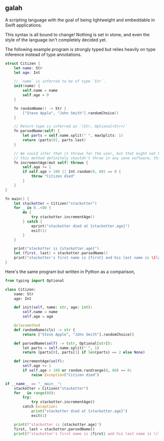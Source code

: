 ## galah

A scripting language with the goal of being lightweight and embeddable in Swift applications.

This syntax is all bound to change! Nothing is set in stone, and even the style of the language
isn't completely decided yet.

The following example program is strongly typed but relies heavily on type inference instead of
type annotations.

```swift
struct Citizen {
    let name: Str
    let age: Int

    // `name` is inferred to be of type `Str`.
    init(name) {
        self.name = name
        self.age = 0
    }

    fn randomName() -> Str {
        ["Steve Apple", "John Smith"].randomChoice()
    }

    // Return type is inferred as `(Str, Optional<Str>)`
    fn parsedName(self) {
        let parts = self.name.split(" ", maxSplits: 1)
        return (parts[0], parts.last)
    }

    // We could infer that it throws for the user, but that might not be a good idea. Note that
    // this method definitely shouldn't throw in any sane software, this is just an example.
    fn incrementAge(mut self) throws {
        self.age += 1
        if self.age > 100 || Int.random(0, 80) == 0 {
            throw "Citizen died"
        }
    }
}

fn main() {
    let stackotter = Citizen("stackotter")
    for _ in 0..<80 {
        do {
            try stackotter.incrementAge()
        } catch {
            eprint("stackotter died at {stackotter.age}")
            exit(1)
        }
    }

    print("stackotter is {stackotter.age}")
    let (first, last) = stackotter.parsedName()
    print("stackotter's first name is {first} and his last name is \(last ?? "unknown")")
}
```

Here's the same program but written in Python as a comparison,

```python
from typing import Optional

class Citizen:
    name: Str
    age: Int

    def init(self, name: str, age: int):
        self.name = name
        self.age = age

    @classmethod
    def randomName(cls) -> str {
        return ["Steve Apple", "John Smith"].randomChoice()

    def parsedName(self) -> (str, Optional[str]):
        let parts = self.name.split(" ", 1)
        return (parts[0], parts[1] if len(parts) == 2 else None)

    def incrementAge(self):
        self.age += 1
        if self.age > 100 or random.randrange(0, 80) == 0:
            raise Exception("Citizen died")

if __name__ == "__main__":
    stackotter = Citizen("stackotter")
    for _ in range(80):
        try:
            try stackotter.incrementAge()
        catch Exception:
            print("stackotter died at {stackotter.age}")
            exit(1)

    print(f"stackotter is {stackotter.age}")
    first, last = stackotter.parsedName()
    print(f"stackotter's first name is {first} and his last name is \(last ?? 'unknown')")
```
